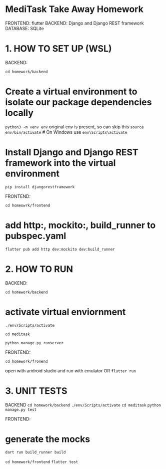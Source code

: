 # MediTask Take Away Homework

FRONTEND: flutter
BACKEND: Django and Django REST framework
DATABASE: SQLite


# 1. HOW TO SET UP (WSL)

BACKEND:

`cd homework/backend`

# Create a virtual environment to isolate our package dependencies locally
`python3 -m venv env` original env is present, so can skip this
`source env/bin/activate`  # On Windows use `env\Scripts\activate`

# Install Django and Django REST framework into the virtual environment
`pip install djangorestframework`

FRONTEND:

`cd homeowrk/frontend`

# add http:, mockito:, build_runner to pubspec.yaml
`flutter pub add http dev:mockito dev:build_runner`


# 2. HOW TO RUN

BACKEND:

`cd homework/backend`

# activate virtual enviornment
`./env/Scripts/activate`

`cd meditask`

`python manage.py runserver`

FRONTEND:

`cd homework/fronend`

open with android studio and run with emulator
OR
`flutter run`

# 3. UNIT TESTS
BACKEND
`cd homework/backend`
`./env/Scripts/activate`
`cd meditask`
`python manage.py test`

FRONTEND:
# generate the mocks
`dart run build_runner build`

`cd homework/frontend`
`flutter test`


